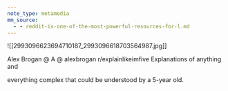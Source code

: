 ```yaml
---
note_type: metamedia
mm_source:
  - - reddit-is-one-of-the-most-powerful-resources-for-l.md
---
```


![[2993096623694710187_2993096618703564987.jpg]]

Alex Brogan @
A @ alexbrogan
r/explainlikeimfive
Explanations of anything and

everything complex that could
be understood by a 5-year old.

